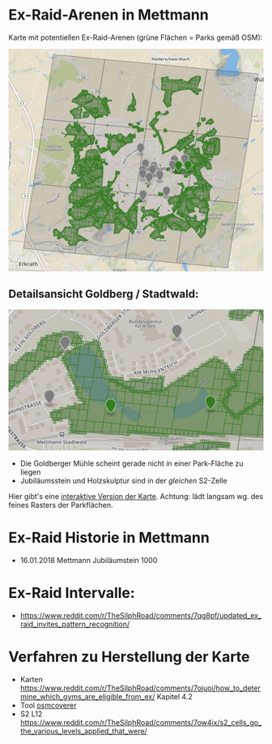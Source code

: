 # Ex-Raid-Arenen in Mettmann

Karte mit potentiellen Ex-Raid-Arenen (grüne Flächen = Parks gemäß OSM):

![Mettmann Übersicht](me_overview.png)

## Detailsansicht Goldberg / Stadtwald:

![Mettmann Goldberg](me_goldberg.png)

- Die Goldberger Mühle scheint gerade nicht in einer Park-Fläche zu liegen
- Jubiläumsstein und Holzskulptur sind in der *gleichen* S2-Zelle

Hier gibt's eine [interaktive Version der Karte](http://bl.ocks.org/d/7f23238679709016bf8236eae521276d). Achtung: lädt langsam wg. des feines Rasters der Parkflächen.

# Ex-Raid Historie in Mettmann
- 16.01.2018 Mettmann  Jubiläumstein 1000

# Ex-Raid Intervalle:
- https://www.reddit.com/r/TheSilphRoad/comments/7qg8pf/updated_ex_raid_invites_pattern_recognition/

# Verfahren zu Herstellung der Karte
- Karten
https://www.reddit.com/r/TheSilphRoad/comments/7ojuoi/how_to_determine_which_gyms_are_eligible_from_ex/ Kapitel 4.2
- Tool [osmcoverer](https://github.com/MzHub/osmcoverer)
- S2 L12
 https://www.reddit.com/r/TheSilphRoad/comments/7ow4ix/s2_cells_go_the_various_levels_applied_that_were/
